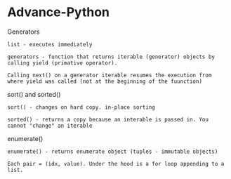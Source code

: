 # Advance-Python

Generators

    list - executes immediately
  
    generators - function that returns iterable (generator) objects by calling yield (primative operator).
  
    Calling next() on a generator iterable resumes the execution from where yield was called (not at the beginning of the fuunction)

sort() and sorted()

    sort() - changes on hard copy. in-place sorting
    
    sorted() - returns a copy because an interable is passed in. You cannot "change" an iterable
    
enumerate()

    enumerate() - returns enumerate object (tuples - immutable objects)
    
    Each pair = (idx, value). Under the hood is a for loop appending to a list.
